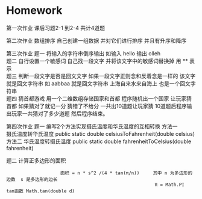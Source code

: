# Homework
第一次作业
   课后习题2-1 到2-4 共计4道题
   
第二次作业 
   数组排序 自己创建一组数据  并对它们进行排序 并且有升序和降序

第三次作业
   题一 将输入的字符串倒序输出 如输入 hello 输出 olleh <br />
   题二 自行设置一个敏感词 自己找一段文字 并将该文字中的敏感词替换掉 用 ** 表示<br />
   题三 判断一段文字是否是回文文字  如果一段文字正则念和反着念是一样的 该文字就是回文字符串 如 aabbaa 就是回文字符串 上海自来水来自海上 也是一个回文字符串<br />
   题四 猜首都游戏  用一个二维数组存储国家和首都  程序随机出一个国家  让玩家猜首都 如果猜对了就记一分  猜错了不给分  一共出10道题让玩家猜 10道题后程序输
   出玩家一共猜对了多少道题  然后程序结束。
   
第四次作业
   题一 编写2个方法实现摄氏温度和华氏温度的互相转换
        方法一  
            摄氏温度转华氏温度
            public static double celsiusToFahrenheit(double celsius)
        方法二   华氏温度转摄氏温度
            public static double fahrenheitToCelsius(double fahrenheit)
            
   题二  计算正多边形的面积
                                
                        面积 = n * s^2 /(4 * tan(π/n))     其中 n 为多边形的边数  s 是多边形的边长 
                                                           π = Math.PI  tan函数 Math.tan(double d)

